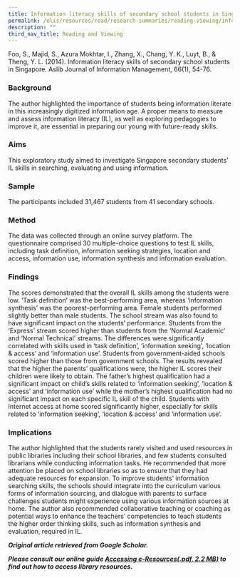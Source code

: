 ```yaml
---
title: Information literacy skills of secondary school students in Singapore
permalink: /elis/resources/read/research-summaries/reading-viewing/information-literacy-skills-secondary-school/
description: ""
third_nav_title: Reading and Viewing
---
```

Foo, S., Majid, S., Azura Mokhtar, I., Zhang, X., Chang, Y. K., Luyt, B., & Theng, Y. L. (2014). Information literacy skills of secondary school students in Singapore. Aslib Journal of Information Management, 66(1), 54-76.

### Background

The author highlighted the importance of students being information literate in this increasingly digitized information age. A proper means to measure and assess information literacy (IL), as well as exploring pedagogies to improve it, are essential in preparing our young with future-ready skills.

### Aims

This exploratory study aimed to investigate Singapore secondary students’ IL skills in searching, evaluating and using information.

### Sample

The participants included 31,467 students from 41 secondary schools.

### Method

The data was collected through an online survey platform. The questionnaire comprised 30 multiple-choice questions to test IL skills, including task definition, information seeking strategies, location and access, information use, information synthesis and information evaluation.

### Findings

The scores demonstrated that the overall IL skills among the students were low. ’Task definition’ was the best-performing area, whereas ‘information synthesis’ was the poorest-performing area. Female students performed slightly better than male students. The school stream was also found to have significant impact on the students’ performance. Students from the ‘Express’ stream scored higher than students from the ‘Normal Academic’ and ‘Normal Technical’ streams. The differences were significantly correlated with skills used in ‘task definition’, ‘information seeking’, ‘location & access’ and ‘information use’. Students from government-aided schools scored higher than those from government schools. The results revealed that the higher the parents’ qualifications were, the higher IL scores their children were likely to obtain. The father’s highest qualification had a significant impact on child’s skills related to ‘information seeking’, ‘location & access’ and ‘information use’ while the mother’s highest qualification had no significant impact on each specific IL skill of the child. Students with Internet access at home scored significantly higher, especially for skills related to ‘information seeking’, ‘location & access’ and ‘information use’.

### Implications

The author highlighted that the students rarely visited and used resources in public libraries including their school libraries, and few students consulted librarians while conducting information tasks. He recommended that more attention be placed on school libraries so as to ensure that they had adequate resources for expansion. To improve students’ information searching skills, the schools should integrate into the curriculum various forms of information sourcing, and dialogue with parents to surface challenges students might experience using various information sources at home. The author also recommended collaborative teaching or coaching as potential ways to enhance the teachers’ competencies to teach students the higher order thinking skills, such as information synthesis and evaluation, required in IL.


_**Original article retrieved from Google Scholar.**_ 

**_Please consult our online guide [Accessing e-Resources(.pdf, 2.2 MB)](https://academyofsingaporeteachers-moe-edu-sg-admin.cwp.sg/elis/resources/read/research-summaries/reading-and-viewing/18e45074-6b1b-4ac7-811f-1a8da16c4f81 "Accessing e-Resources") to find out how to access library resources._**